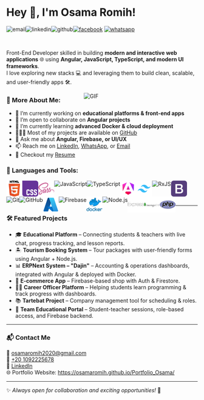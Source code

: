 ## <h1> Hey 👋, I'm Osama Romih! </h1>
<a href='mailto:osamaromih2020@gmail.com'><img align='left' alt="email" src="https://img.shields.io/badge/Email-D14836?style=flat&logo=gmail&logoColor=white" height='18px'/></a>
<a href='https://www.linkedin.com/in/osama-romih-4566b6318/'><img align='left' alt="linkedin" src="https://raw.githubusercontent.com/rahul-jha98/rahul-jha98/561d474902b59c7429ec22bb73e225696c27b202/assets/linkedin.svg" height='18px'/></a>
<a href='https://github.com/OsamaRomih'><img align='left' alt="github" src="https://img.shields.io/badge/GitHub-181717?style=flat&logo=github&logoColor=white" height='18px'/></a>
<a href='https://www.facebook.com/'><img alt="facebook" src="https://img.shields.io/badge/Facebook-1877F2?style=flat&logo=facebook&logoColor=white" height='18px'/></a>
<a href='https://wa.me/201092225678'><img alt="whatsapp" src="https://img.shields.io/badge/WhatsApp-25D366?style=flat&logo=whatsapp&logoColor=white" height='18px'/></a>

<br/>

Front-End Developer skilled in building **modern and interactive web applications** 🌐 using **Angular, JavaScript, TypeScript, and modern UI frameworks**.  
I love exploring new stacks 💻 and leveraging them to build clean, scalable, and user-friendly apps 🛠️.  

<img align="right" alt="GIF" src="https://raw.githubusercontent.com/rahul-jha98/rahul-jha98/main/techstack.gif"  width="300px"/>



### 🧐 More About Me:

- 🔭 I’m currently working on **educational platforms & front-end apps**  
- 🤝 I’m open to collaborate on **Angular projects**  
- 🌱 I’m currently learning **advanced Docker & cloud deployment**  
- 👨🏻‍💻 Most of my projects are available on [GitHub](https://github.com/OsamaRomih)  
- 💬 Ask me about **Angular, Firebase, or UI/UX**  
- 📫 Reach me on [LinkedIn](https://www.linkedin.com/in/osama-romih-web-developer-4566b6318/), [WhatsApp](https://wa.me/201092225678), or [Email](mailto:osamaromih2020@gmail.com)  
- 📝 Checkout my [Resume](mailto:osamaromih2020@gmail.com)  



### 🔨 Languages and Tools:
<a><img align="left" alt="HTML5" height ="42px" src="https://raw.githubusercontent.com/github/explore/main/topics/html/html.png"></a>
<a><img align="left" alt="CSS3" height ="42px" src="https://raw.githubusercontent.com/github/explore/main/topics/css/css.png"></a>
<a><img align="left" alt="SCSS" height ="42px" src="https://raw.githubusercontent.com/github/explore/main/topics/sass/sass.png"></a>
<a><img align="left" alt="JavaScript" height ="42px" src="https://raw.githubusercontent.com/rahul-jha98/github_readme_icons/main/language_and_tools/square/javascript/javascript.svg"></a>
<a><img align="left" alt="TypeScript" height ="42px" src="https://raw.githubusercontent.com/rahul-jha98/github_readme_icons/main/language_and_tools/square/typescript/typescript.svg"></a>
<a><img align="left" alt="Angular" height ="42px" src="https://raw.githubusercontent.com/github/explore/main/topics/angular/angular.png"></a>
<a><img align="left" alt="Tailwind" height ="42px" src="https://raw.githubusercontent.com/github/explore/main/topics/tailwind/tailwind.png"></a>
<a><img align="left" alt="RxJS" height ="42px" src="https://rxjs.dev/generated/images/marketing/home/Rx_Logo-512-512.png"></a>
<a><img align="left" alt="Bootstrap" height ="42px" src="https://raw.githubusercontent.com/github/explore/main/topics/bootstrap/bootstrap.png"></a>
<a><img align="left" alt="Git" height ="42px" src="https://raw.githubusercontent.com/rahul-jha98/github_readme_icons/main/language_and_tools/square/git-scm/git-scm.svg"></a>
<a><img align="left" alt="GitHub" height ="42px" src="https://github.githubassets.com/images/modules/logos_page/GitHub-Mark.png"></a>
<a><img align="left" alt="Azure" height ="42px" src="https://raw.githubusercontent.com/github/explore/main/topics/azure/azure.png"></a>
<a><img align="left" alt="Firebase" height ="42px" src="https://raw.githubusercontent.com/rahul-jha98/github_readme_icons/main/language_and_tools/square/firebase/firebase.svg"></a>
<a><img align="left" alt="Docker" height ="42px" src="https://raw.githubusercontent.com/github/explore/main/topics/docker/docker.png"></a>
<a><img align="left" alt="Node.js" height ="42px" src="https://raw.githubusercontent.com/rahul-jha98/github_readme_icons/main/language_and_tools/square/node/node.svg"></a>
<a><img align="left" alt="Express" height ="42px" src="https://raw.githubusercontent.com/github/explore/main/topics/express/express.png"></a>
<a><img align="left" alt="MongoDB" height ="42px" src="https://raw.githubusercontent.com/github/explore/main/topics/mongodb/mongodb.png"></a>
<a><img align="left" alt="PHP" height ="42px" src="https://raw.githubusercontent.com/github/explore/main/topics/php/php.png"></a>


<br><br><br>

---

### 🛠️ Featured Projects
- 🎓 **Educational Platform** – Connecting students & teachers with live chat, progress tracking, and lesson reports.  
- 🏝️ **Tourism Booking System** – Tour packages with user-friendly forms using Angular + Node.js.  
- 📊 **ERPNext System – "Dajin"** – Accounting & operations dashboards, integrated with Angular & deployed with Docker.  
- 🛒 **E-commerce App** – Firebase-based shop with Auth & Firestore.  
- 🧑‍💻 **Career Officer Platform** – Helping students learn programming & track progress with dashboards.  
- 📚 **Tartebat Project** – Company management tool for scheduling & roles.  
- 🤝 **Team Educational Portal** – Student-teacher sessions, role-based access, and Firebase backend.  

---

### 📬 Contact Me
📧 [osamaromih2020@gmail.com](mailto:osamaromih2020@gmail.com)  
📱 [+20 1092225678](https://wa.me/201092225678)  
💼 [LinkedIn](https://www.linkedin.com/in/osama-romih-web-developer-4566b6318/)  
🌐 Portfolio Website: https://osamaromih.github.io/Portfolio_Osama/

---

✨ *Always open for collaboration and exciting opportunities!* 🚀
